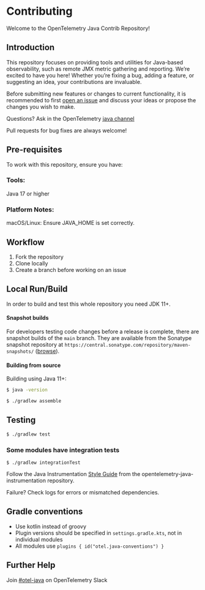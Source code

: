 # Contributing

Welcome to the OpenTelemetry Java Contrib Repository!

## Introduction

This repository focuses on providing tools and utilities for Java-based observability, such as remote JMX metric gathering and reporting. We’re excited to have you here! Whether you’re fixing a bug, adding a feature, or suggesting an idea, your contributions are invaluable.

Before submitting new features or changes to current functionality, it is recommended to first
[open an issue](https://github.com/open-telemetry/opentelemetry-java-contrib/issues/new)
and discuss your ideas or propose the changes you wish to make.

Questions? Ask in the OpenTelemetry [java channel](https://cloud-native.slack.com/archives/C014L2KCTE3)

Pull requests for bug fixes are always welcome!

## Pre-requisites

To work with this repository, ensure you have:

### Tools:

Java 17 or higher

### Platform Notes:

macOS/Linux: Ensure JAVA_HOME is set correctly.

## Workflow

1. Fork the repository
2. Clone locally
3. Create a branch before working on an issue

## Local Run/Build

In order to build and test this whole repository you need JDK 11+.

#### Snapshot builds

For developers testing code changes before a release is complete, there are
snapshot builds of the `main` branch. They are available from
the Sonatype snapshot repository at `https://central.sonatype.com/repository/maven-snapshots/`
([browse](https://central.sonatype.com/service/rest/repository/browse/maven-snapshots/io/opentelemetry/contrib/)).

#### Building from source

Building using Java 11+:

```bash
$ java -version
```

```bash
$ ./gradlew assemble
```

## Testing

```bash
$ ./gradlew test
```

### Some modules have integration tests

```
$ ./gradlew integrationTest
```

Follow the Java Instrumentation [Style Guide](https://github.com/open-telemetry/opentelemetry-java-instrumentation/blob/main/docs/contributing/style-guideline.md) from the opentelemetry-java-instrumentation repository.

Failure? Check logs for errors or mismatched dependencies.

## Gradle conventions

- Use kotlin instead of groovy
- Plugin versions should be specified in `settings.gradle.kts`, not in individual modules
- All modules use `plugins { id("otel.java-conventions") }`

## Further Help

Join [#otel-java](https://cloud-native.slack.com/archives/C014L2KCTE3) on OpenTelemetry Slack
